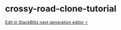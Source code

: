 # crossy-road-clone-tutorial

[Edit in StackBlitz next generation editor ⚡️](https://stackblitz.com/~/github.com/kisernl/crossy-road-clone-tutorial)